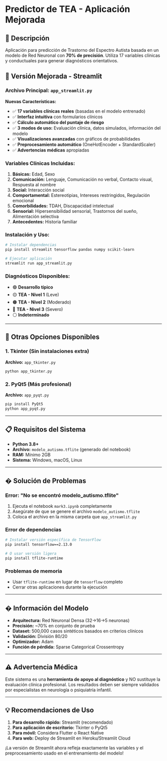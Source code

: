 # Predictor de TEA - Aplicación Mejorada

## 🎯 Descripción
Aplicación para predicción de Trastorno del Espectro Autista basada en un modelo de Red Neuronal con **70% de precisión**. Utiliza 17 variables clínicas y conductuales para generar diagnósticos orientativos.

## 🚀 Versión Mejorada - Streamlit

### **Archivo Principal:** `app_streamlit.py`

**Nuevas Características:**
- ✅ **17 variables clínicas reales** (basadas en el modelo entrenado)
- ✅ **Interfaz intuitiva** con formularios clínicos
- ✅ **Cálculo automático del puntaje de riesgo**
- ✅ **3 modos de uso:** Evaluación clínica, datos simulados, información del modelo
- ✅ **Visualizaciones avanzadas** con gráficos de probabilidades
- ✅ **Preprocesamiento automático** (OneHotEncoder + StandardScaler)
- ✅ **Advertencias médicas** apropiadas

### **Variables Clínicas Incluidas:**
1. **Básicas:** Edad, Sexo
2. **Comunicación:** Lenguaje, Comunicación no verbal, Contacto visual, Respuesta al nombre
3. **Social:** Interacción social
4. **Comportamental:** Estereotipias, Intereses restringidos, Regulación emocional
5. **Comorbilidades:** TDAH, Discapacidad intelectual
6. **Sensorial:** Hipersensibilidad sensorial, Trastornos del sueño, Alimentación selectiva
7. **Antecedentes:** Historia familiar

### **Instalación y Uso:**

```bash
# Instalar dependencias
pip install streamlit tensorflow pandas numpy scikit-learn

# Ejecutar aplicación
streamlit run app_streamlit.py
```

### **Diagnósticos Disponibles:**
- 🟢 **Desarrollo típico**
- 🟡 **TEA - Nivel 1** (Leve)
- 🟠 **TEA - Nivel 2** (Moderado)
- 🔴 **TEA - Nivel 3** (Severo)
- ⚪ **Indeterminado**

---

## 📱 Otras Opciones Disponibles

### 1. **Tkinter (Sin instalaciones extra)**
**Archivo:** `app_tkinter.py`
```bash
python app_tkinter.py
```

### 2. **PyQt5 (Más profesional)**
**Archivo:** `app_pyqt.py`
```bash
pip install PyQt5
python app_pyqt.py
```

---

## 📋 Requisitos del Sistema

- **Python 3.8+**
- **Archivo:** `modelo_autismo.tflite` (generado del notebook)
- **RAM:** Mínimo 2GB
- **Sistema:** Windows, macOS, Linux

---

## � Solución de Problemas

### Error: "No se encontró modelo_autismo.tflite"
1. Ejecuta el notebook `mark3.ipynb` completamente
2. Asegúrate de que se genere el archivo `modelo_autismo.tflite`
3. Coloca el archivo en la misma carpeta que `app_streamlit.py`

### Error de dependencias
```bash
# Instalar versión específica de TensorFlow
pip install tensorflow==2.13.0

# O usar versión ligera
pip install tflite-runtime
```

### Problemas de memoria
- Usar `tflite-runtime` en lugar de `tensorflow` completo
- Cerrar otras aplicaciones durante la ejecución

---

## � Información del Modelo

- **Arquitectura:** Red Neuronal Densa (32→16→5 neuronas)
- **Precisión:** ~70% en conjunto de prueba
- **Dataset:** 500,000 casos sintéticos basados en criterios clínicos
- **Validación:** División 80/20
- **Optimizador:** Adam
- **Función de pérdida:** Sparse Categorical Crossentropy

---

## ⚠️ Advertencia Médica

Este sistema es una **herramienta de apoyo al diagnóstico** y NO sustituye la evaluación clínica profesional. Los resultados deben ser siempre validados por especialistas en neurología o psiquiatría infantil.

---

## 💡 Recomendaciones de Uso

1. **Para desarrollo rápido:** Streamlit (recomendado)
2. **Para aplicación de escritorio:** Tkinter o PyQt5  
3. **Para móvil:** Considera Flutter o React Native
4. **Para web:** Deploy de Streamlit en Heroku/Streamlit Cloud

¡La versión de Streamlit ahora refleja exactamente las variables y el preprocesamiento usado en el entrenamiento del modelo!
